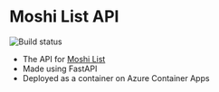 # Moshi List API
![Build status](https://github.com/bthreader/moshi-list-api/actions/workflows/cicd.yml/badge.svg)

* The API for [Moshi List](https://github.com/bthreader/moshi-list)
* Made using FastAPI
* Deployed as a container on Azure Container Apps